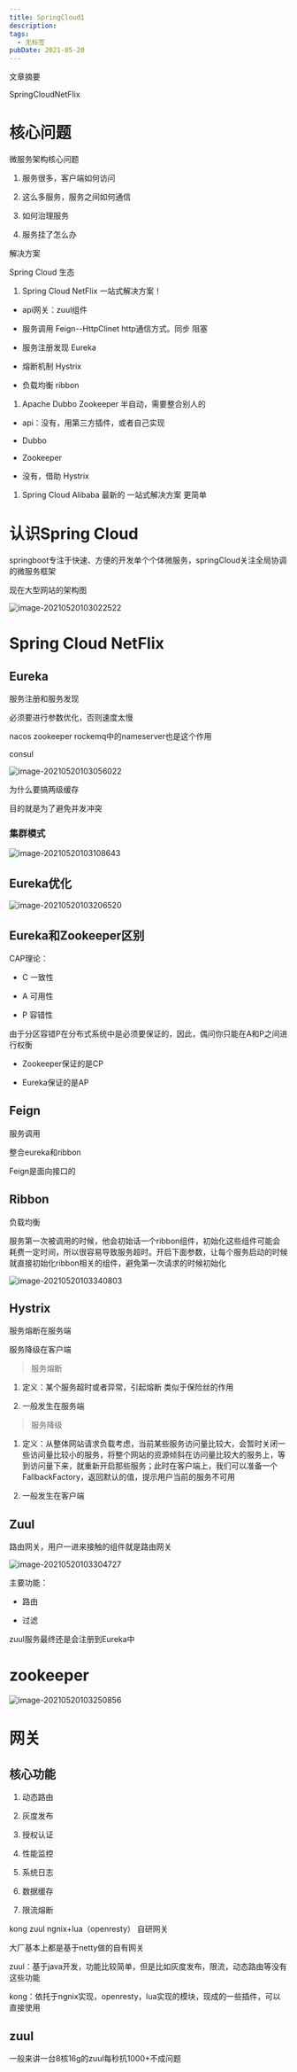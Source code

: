 ```yaml
---
title: SpringCloud1
description: 
tags:
  - 无标签
pubDate: 2021-05-20
---
```



文章摘要



<!-- more -->



SpringCloudNetFlix



# 核心问题



微服务架构核心问题



1. 服务很多，客户端如何访问

2. 这么多服务，服务之间如何通信

3. 如何治理服务

4. 服务挂了怎么办



解决方案



Spring Cloud 生态



1. Spring Cloud  NetFlix   一站式解决方案！



- api网关：zuul组件

- 服务调用 Feign--HttpClinet   http通信方式。同步 阻塞

- 服务注册发现 Eureka

- 熔断机制 Hystrix

- 负载均衡 ribbon



1. Apache Dubbo Zookeeper  半自动，需要整合别人的



- api：没有，用第三方插件，或者自己实现

- Dubbo

- Zookeeper

- 没有，借助 Hystrix



1. Spring Cloud Alibaba   最新的 一站式解决方案  更简单



# 认识Spring Cloud



springboot专注于快速、方便的开发单个个体微服务，springCloud关注全局协调的微服务框架



现在大型网站的架构图



![image-20210520103022522](https://gitee.com/flow_disaster/blog-map-bed/raw/master/img/image-20210520103022522.png)



# Spring Cloud  NetFlix



## Eureka



服务注册和服务发现



必须要进行参数优化，否则速度太慢



nacos zookeeper rockemq中的nameserver也是这个作用



consul



![image-20210520103056022](https://gitee.com/flow_disaster/blog-map-bed/raw/master/img/image-20210520103056022.png)



为什么要搞两级缓存



目的就是为了避免并发冲突



### 集群模式



![image-20210520103108643](https://gitee.com/flow_disaster/blog-map-bed/raw/master/img/image-20210520103108643.png)



## Eureka优化



![image-20210520103206520](https://gitee.com/flow_disaster/blog-map-bed/raw/master/img/image-20210520103206520.png)



## Eureka和Zookeeper区别



CAP理论：



- C 一致性

- A 可用性

- P 容错性



由于分区容错P在分布式系统中是必须要保证的，因此，偶问你只能在A和P之间进行权衡



- Zookeeper保证的是CP

- Eureka保证的是AP



## Feign



服务调用



整合eureka和ribbon



Feign是面向接口的



## Ribbon



负载均衡



服务第一次被调用的时候，他会初始话一个ribbon组件，初始化这些组件可能会耗费一定时间，所以很容易导致服务超时。开启下面参数，让每个服务启动的时候就直接初始化ribbon相关的组件，避免第一次请求的时候初始化



![image-20210520103340803](https://gitee.com/flow_disaster/blog-map-bed/raw/master/img/image-20210520103340803.png)



## Hystrix



服务熔断在服务端



服务降级在客户端



> 服务熔断



1. 定义：某个服务超时或者异常，引起熔断   类似于保险丝的作用

2. 一般发生在服务端



> 服务降级



1. 定义：从整体网站请求负载考虑，当前某些服务访问量比较大，会暂时关闭一些访问量比较小的服务，将整个网站的资源倾斜在访问量比较大的服务上，等到访问量下来，就重新开启那些服务；此时在客户端上，我们可以准备一个FallbackFactory，返回默认的值，提示用户当前的服务不可用

2. 一般发生在客户端



## Zuul



路由网关，用户一进来接触的组件就是路由网关



![image-20210520103304727](https://gitee.com/flow_disaster/blog-map-bed/raw/master/img/image-20210520103304727.png)



主要功能：



- 路由

- 过滤



zuul服务最终还是会注册到Eureka中



# zookeeper



![image-20210520103250856](https://gitee.com/flow_disaster/blog-map-bed/raw/master/img/image-20210520103250856.png)



# 网关



## 核心功能



1. 动态路由

2. 灰度发布

3. 授权认证

4. 性能监控

5. 系统日志

6. 数据缓存

7. 限流熔断



kong zuul ngnix+lua（openresty） 自研网关



大厂基本上都是基于netty做的自有网关



zuul：基于java开发，功能比较简单，但是比如灰度发布，限流，动态路由等没有这些功能



kong：依托于ngnix实现，openresty，lua实现的模块，现成的一些插件，可以直接使用



## zuul



一般来讲一台8核16g的zuul每秒抗1000+不成问题